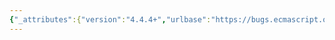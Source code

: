 ```yaml
---
{"_attributes":{"version":"4.4.4+","urlbase":"https://bugs.ecmascript.org/","maintainer":"dherman@mozilla.com"},"bug":{"bug_id":2924,"creation_ts":"2014-05-29 15:20:00 -0700","short_desc":"Use CreateDataPropertyOrThrow in 14.3.16","delta_ts":"2015-07-10 08:34:25 -0700","product":"Draft for 6th Edition","component":"technical issue","version":"Rev 25: May 22, 2014 Draft","rep_platform":"All","op_sys":"All","bug_status":"RESOLVED","resolution":"FIXED","priority":"Normal","bug_severity":"enhancement","everconfirmed":true,"reporter":{"uid":"arv","name":"Erik Arvidsson"},"assigned_to":{"uid":"allen","name":"Allen Wirfs-Brock"},"cc":"erik.arvidsson","long_desc":[{"commentid":8677,"comment_count":0,"who":{"uid":"arv","name":"Erik Arvidsson"},"bug_when":"2014-05-29 15:20:34 -0700","thetext":"14.3.16, step 11 & 12 can be simplified using CreateDataPropertyOrThrow"},{"commentid":9166,"comment_count":1,"who":{"uid":"allen","name":"Allen Wirfs-Brock"},"bug_when":"2014-07-12 09:01:39 -0700","thetext":"I think you meant 14.4.16\n\nfixed in rev26 editor's draft"},{"commentid":9404,"comment_count":2,"who":{"uid":"allen","name":"Allen Wirfs-Brock"},"bug_when":"2014-07-19 20:26:06 -0700","thetext":"in rev26"}]}}
---
```

